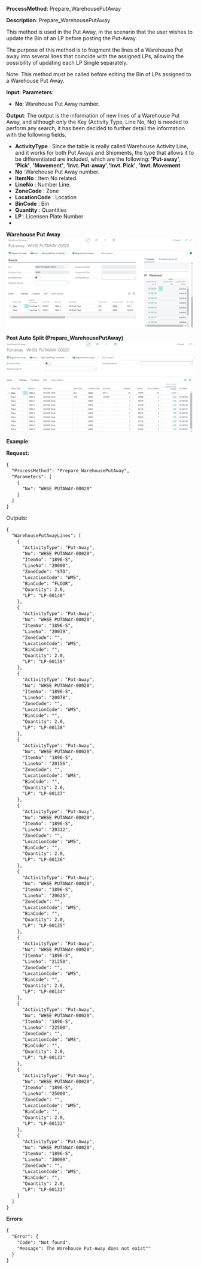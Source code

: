 **ProcessMethod**: Prepare_WarehousePutAway

**Description**:
Prepare_WarehousePutAway

This method is used in the Put Away, in the scenario that the user wishes to update the Bin of an LP before posting the Put-Away.

The purpose of this method is to fragment the lines of a Warehouse Put away into several lines that coincide with the assigned LPs, allowing the possibility of updating each LP Single separately.

Note: This method must be called before editing the Bin of LPs assigned to a Warehouse Put Away.

**Input**:
**Parameters**: 
-	**No**: Warehouse Put Away number.

**Output**:  The output is the information of new lines of a Warehouse Put Away, and although only the Key (Activity Type, Line No, No) is needed to perform any search, it has been decided to further detail the information with the following fields.

-	**ActivityType** : Since the table is really called Warehouse Activity Line, and it works for both Put Aways and Shipments, the type that allows it to be differentiated are included, which are the following:
**'Put-away'**, **'Pick'**, **'Movement'**, **'Invt. Put-away'**,**'Invt. Pick'**, **'Invt. Movement**
-	**No** :Warehouse Put Away number.
-	**ItemNo** : Item No related.
-	**LineNo** : Number  Line.
-	**ZoneCode** : Zone
-	**LocationCode** : Location
-	**BinCode** : Bin
-	**Quantity** : Quantities
-	**LP** : Licensen Plate Number
-	
 
**Warehouse Put Away**
![image.png](/.attachments/image-50a3934e-aff3-4527-9959-7bcb2b47125a.png)

**Post Auto Split (Prepare_WarehousePutAway)**
![image.png](/.attachments/image-fd850ff4-ea23-4a97-a371-78933c9b2053.png)


**Example**:

**Request:**

```
{
  "ProcessMethod": "Prepare_WarehousePutAway",
  "Parameters": [
    {
      "No": "WHSE PUTAWAY-00020"
    }
  ]
}
```

Outputs:

```
{
  "WarehousePutAwayLines": [
    {
      "ActivityType": "Put-Away",
      "No": "WHSE PUTAWAY-00020",
      "ItemNo": "1896-S",
      "LineNo": "20000",
      "ZoneCode": "STO",
      "LocationCode": "WMS",
      "BinCode": "FLOOR",
      "Quantity": 2.0,
      "LP": "LP-00140"
    },
    {
      "ActivityType": "Put-Away",
      "No": "WHSE PUTAWAY-00020",
      "ItemNo": "1896-S",
      "LineNo": "20039",
      "ZoneCode": "",
      "LocationCode": "WMS",
      "BinCode": "",
      "Quantity": 2.0,
      "LP": "LP-00139"
    },
    {
      "ActivityType": "Put-Away",
      "No": "WHSE PUTAWAY-00020",
      "ItemNo": "1896-S",
      "LineNo": "20078",
      "ZoneCode": "",
      "LocationCode": "WMS",
      "BinCode": "",
      "Quantity": 2.0,
      "LP": "LP-00138"
    },
    {
      "ActivityType": "Put-Away",
      "No": "WHSE PUTAWAY-00020",
      "ItemNo": "1896-S",
      "LineNo": "20156",
      "ZoneCode": "",
      "LocationCode": "WMS",
      "BinCode": "",
      "Quantity": 2.0,
      "LP": "LP-00137"
    },
    {
      "ActivityType": "Put-Away",
      "No": "WHSE PUTAWAY-00020",
      "ItemNo": "1896-S",
      "LineNo": "20312",
      "ZoneCode": "",
      "LocationCode": "WMS",
      "BinCode": "",
      "Quantity": 2.0,
      "LP": "LP-00136"
    },
    {
      "ActivityType": "Put-Away",
      "No": "WHSE PUTAWAY-00020",
      "ItemNo": "1896-S",
      "LineNo": "20625",
      "ZoneCode": "",
      "LocationCode": "WMS",
      "BinCode": "",
      "Quantity": 2.0,
      "LP": "LP-00135"
    },
    {
      "ActivityType": "Put-Away",
      "No": "WHSE PUTAWAY-00020",
      "ItemNo": "1896-S",
      "LineNo": "21250",
      "ZoneCode": "",
      "LocationCode": "WMS",
      "BinCode": "",
      "Quantity": 2.0,
      "LP": "LP-00134"
    },
    {
      "ActivityType": "Put-Away",
      "No": "WHSE PUTAWAY-00020",
      "ItemNo": "1896-S",
      "LineNo": "22500",
      "ZoneCode": "",
      "LocationCode": "WMS",
      "BinCode": "",
      "Quantity": 2.0,
      "LP": "LP-00133"
    },
    {
      "ActivityType": "Put-Away",
      "No": "WHSE PUTAWAY-00020",
      "ItemNo": "1896-S",
      "LineNo": "25000",
      "ZoneCode": "",
      "LocationCode": "WMS",
      "BinCode": "",
      "Quantity": 2.0,
      "LP": "LP-00132"
    },
    {
      "ActivityType": "Put-Away",
      "No": "WHSE PUTAWAY-00020",
      "ItemNo": "1896-S",
      "LineNo": "30000",
      "ZoneCode": "",
      "LocationCode": "WMS",
      "BinCode": "",
      "Quantity": 2.0,
      "LP": "LP-00131"
    }
  ]
}
```

**Errors**:

```
{
  "Error": {
    "Code": "Not found",
    "Message": The Warehouse Put-Away does not exist""
  }
}
```

